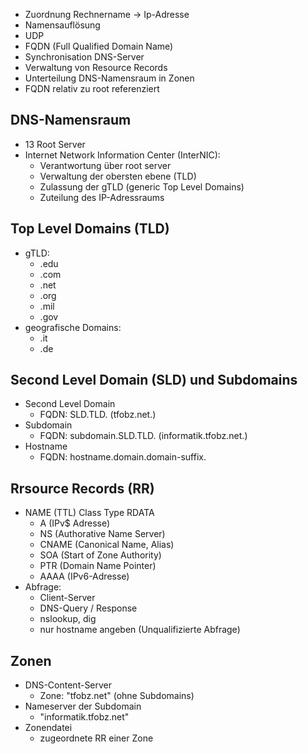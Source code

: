 - Zuordnung Rechnername -> Ip-Adresse
- Namensauflösung
- UDP
- FQDN (Full Qualified Domain Name)
- Synchronisation DNS-Server
- Verwaltung von Resource Records
- Unterteilung DNS-Namensraum in Zonen
- FQDN relativ zu root referenziert

## DNS-Namensraum
- 13 Root Server
- Internet Network Information Center (InterNIC):
	- Verantwortung über root server
	- Verwaltung der obersten ebene (TLD)
	- Zulassung der gTLD (generic Top Level Domains)
	- Zuteilung des IP-Adressraums

## Top Level Domains (TLD)
- gTLD:
	- .edu
	- .com
	- .net
	- .org
	- .mil
	- .gov
- geografische Domains:
	- .it
	- .de

## Second Level Domain (SLD) und Subdomains
- Second Level Domain
	- FQDN: SLD.TLD. (tfobz.net.)
- Subdomain
	- FQDN: subdomain.SLD.TLD. (informatik.tfobz.net.)
- Hostname
	- FQDN: hostname.domain.domain-suffix.

## Rrsource Records (RR)
- NAME (TTL) Class Type RDATA
	- A (IPv$ Adresse)
	- NS (Authorative Name Server)
	- CNAME (Canonical Name, Alias)
	- SOA (Start of Zone Authority)
	- PTR (Domain Name Pointer)
	- AAAA (IPv6-Adresse)
- Abfrage:
	- Client-Server
	- DNS-Query / Response
	- nslookup, dig
	- nur hostname angeben (Unqualifizierte Abfrage)

## Zonen
- DNS-Content-Server
	- Zone: "tfobz.net" (ohne Subdomains)
- Nameserver der Subdomain
	- "informatik.tfobz.net"
- Zonendatei
	- zugeordnete RR einer Zone